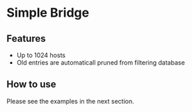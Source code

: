 # Simple Bridge

## Features


- Up to 1024 hosts
- Old entries are automaticall pruned from filtering database

## How to use


Please see the examples in the next section.

